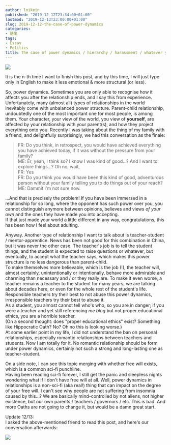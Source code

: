 ```yaml
---
author: loikein
published: "2019-12-12T23:34:00+01:00"
lastmod: "2019-12-13T23:00:00+01:00"
slug: 2019-12-12-the-case-of-power-dynamics
categories:
- 随笔
tags:
- Essay
- Politics
title: The case of power dynamics / hierarchy / harassment / whatever you call it
---
```

[![](/post-img/2019-12-12-the-case-of-power-dynamics-hierarchy-harassment-whatever-you-call-it-%25E6%2588%25AA%25E5%25B1%258F2019-12-1222.23.26.png)](../images/2019-12-12-the-case-of-power-dynamics-hierarchy-harassment-whatever-you-call-it-%25E6%2588%25AA%25E5%25B1%258F2019-12-1222.23.26.png)

It is the n-th time I want to finish this post, and by this time, I will
just type only in English to make it less emotional & more structural
(or less).  
  
So, power dynamics. Sometimes you are only able to recognise how it
affects you after the relationship ends, and I say this from
experience.  
Unfortunately, many (almost all) types of relationships in the world
inevitably come with unbalanced power structure. Parent-child
relationship, undoubtedly one of the most important one for most people,
is among them. Your character, your view of the world, you view of
**yourself**, are affected by your relationship with your parent(s), and
how they project everything onto you. Recently I was taking about the
thing of my family with a friend, and delightfully surprisingly, we had
this conversation as the finale:  

> FR: Do you think, in retrospect, you would have achieved everything
> you have achieved today, if it was without the pressure from your
> family?  
> ME: Er, yeah, I think so? I know I was kind of good…? And I want to
> explore things…? Oh no, wait,  
> FR: Yes  
> FR: Do you think you would have been this kind of good, adventurous
> person without your family telling you to do things out of your
> reach?  
> ME: Dammit I'm not sure now.

…And that is precisely the problem! If you have been immersed in a
relationship for so long, where the opponent has such power over you,
you cannot distinguish anymore between opinions, believes and views *of
your own* and the ones they have made you into accepting.  
If that just made your world a little different in any way,
congratulations, this has been how I feel about adulting.  
  
Anyway. Another type of relationship I want to talk about is
teacher-student / mentor-apprentice. News has been not good for this
combination in China, but it was never the other case. The teacher's job
is to tell the student things, and the student is expected to raise
questions or whatever, but eventually, to accept what the teacher says,
which makes this power structure is no less dangerous than
parent-child.  
To make themselves more believable, which is the job (!), the teacher
will, almost certainly, unintentionally or intentionally, behave more
admirable and charming than necessary and / or they really are. To make
it even worse, a teacher remains a teacher to the student for many
years, we are talking about decades here, or even for the whole rest of
the student's life. Responsible teachers try their best to not abuse
this power dynamics, irresponsible teachers try their best to abuse it.  
As a student, you almost cannot tell who's who, so you are in danger; if
you were a teacher and yet still referencing *me blog* but not proper
educational ethics, you are a horrible teacher.  
(On a second thought: does "proper educational ethics" exist? Something
like Hippocratic Oath? No? Oh no this is looking worse.)  
At some earlier point in my life, I did not understand the ban on
personal relationships, especially romantic relationships between
teachers and students. Now I am totally for it. No romantic relationship
should be form under power dynamics, certainly not such a strong and
long-lasting one as teacher-student.  
  
On a side note, I can see this topic merging with whether free will
exists, which is a common sci-fi punchline.  
Having been reading sci-fi forever, I still get the panic and sleepless
nights wondering what if I don't have free will at all. Well, power
dynamics in relationships is a non-sci-fi (aka real!) thing that can
impact on the degree of your free will. I can't see why people are not
suffering from insomnia caused by this…? We are basically
mind-controlled by not aliens, not higher existence, but our own parents
/ teachers / governors / etc. This is bad. And more Oaths are not going
to change it, but would be a damn great start.  
  
Update 12/13:  
I asked the above-mentioned friend to read this post, and here's our
conversation afterwards:  

![](/post-img/ELs5nzWXkAAUa7G-orig.jpg)
